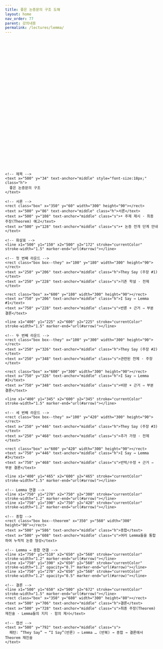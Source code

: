 ```yaml
---
title: 좋은 논증문의 구조 도해
layout: home
nav_order: 77
parent: 강의내용
permalink: /lectures/lemma/
---
```


<!-- 좋은 논증문 구조 도해 (한국어 번역, Just the Docs-ready) -->
<figure class="diagram-arg-structure" role="img" aria-label="좋은 논증문의 구조: 서론; 'They Say → I Say(반론)'을 통한 Lemma 축적; 종합; 결론" style="margin:1.25rem 0;">
  <style>
    .diagram-arg-structure svg { width: 100%; height: auto; }
    .diagram-arg-structure .box { fill: none; stroke: currentColor; stroke-width: 1.5; rx: 10; ry: 10; }
    .diagram-arg-structure .box--they { stroke-dasharray: 5 4; }
    .diagram-arg-structure .box--theorem { stroke-width: 2; }
    .diagram-arg-structure text { fill: currentColor; font-family: ui-sans-serif, system-ui, -apple-system, "Segoe UI", Roboto, "Helvetica Neue", Arial, "Noto Sans", "Liberation Sans", "Apple Color Emoji", "Segoe UI Emoji"; }
    .diagram-arg-structure .h { font-weight: 700; }
    .diagram-arg-structure .s { font-size: 13px; }
  </style>

  <svg viewBox="0 0 1000 820" role="presentation">
    <defs>
      <marker id="arrow" viewBox="0 0 10 10" refX="9" refY="5" markerWidth="8" markerHeight="8" orient="auto-start-reverse">
        <path d="M 0 0 L 10 5 L 0 10 z" fill="currentColor"></path>
      </marker>
    </defs>

    <!-- 제목 -->
    <text x="500" y="34" text-anchor="middle" style="font-size:18px;" class="h">
      좋은 논증문의 구조
    </text>

    <!-- 서론 -->
    <rect class="box" x="350" y="60" width="300" height="90"></rect>
    <text x="500" y="86" text-anchor="middle" class="h">서론</text>
    <text x="500" y="108" text-anchor="middle" class="s">• 주제 제시 · 최종 주장(Theorem) 예고</text>
    <text x="500" y="128" text-anchor="middle" class="s">• 논증 전개 단계 안내</text>

    <!-- 화살표 -->
    <line x1="500" y1="150" x2="500" y2="172" stroke="currentColor" stroke-width="1.5" marker-end="url(#arrow)"></line>

    <!-- 첫 번째 라운드 -->
    <rect class="box box--they" x="100" y="180" width="300" height="90"></rect>
    <text x="250" y="206" text-anchor="middle" class="h">They Say (주장 #1)</text>
    <text x="250" y="228" text-anchor="middle" class="s">기존 학설 · 전제</text>

    <rect class="box" x="600" y="180" width="300" height="90"></rect>
    <text x="750" y="206" text-anchor="middle" class="h">I Say → Lemma #1</text>
    <text x="750" y="228" text-anchor="middle" class="s">반론 + 근거 ⇒ 부분 결론</text>

    <line x1="400" y1="225" x2="600" y2="225" stroke="currentColor" stroke-width="1.5" marker-end="url(#arrow)"></line>

    <!-- 두 번째 라운드 -->
    <rect class="box box--they" x="100" y="300" width="300" height="90"></rect>
    <text x="250" y="326" text-anchor="middle" class="h">They Say (주장 #2)</text>
    <text x="250" y="348" text-anchor="middle" class="s">관련된 전제 · 주장</text>

    <rect class="box" x="600" y="300" width="300" height="90"></rect>
    <text x="750" y="326" text-anchor="middle" class="h">I Say → Lemma #2</text>
    <text x="750" y="348" text-anchor="middle" class="s">비판 + 근거 ⇒ 부분 결론</text>

    <line x1="400" y1="345" x2="600" y2="345" stroke="currentColor" stroke-width="1.5" marker-end="url(#arrow)"></line>

    <!-- 세 번째 라운드 -->
    <rect class="box box--they" x="100" y="420" width="300" height="90"></rect>
    <text x="250" y="446" text-anchor="middle" class="h">They Say (주장 #3)</text>
    <text x="250" y="468" text-anchor="middle" class="s">추가 가정 · 전제</text>

    <rect class="box" x="600" y="420" width="300" height="90"></rect>
    <text x="750" y="446" text-anchor="middle" class="h">I Say → Lemma #3</text>
    <text x="750" y="468" text-anchor="middle" class="s">반박/수정 + 근거 ⇒ 부분 결론</text>

    <line x1="400" y1="465" x2="600" y2="465" stroke="currentColor" stroke-width="1.5" marker-end="url(#arrow)"></line>

    <!-- Lemma 연결 -->
    <line x1="750" y1="270" x2="750" y2="300" stroke="currentColor" stroke-width="1.2" marker-end="url(#arrow)"></line>
    <line x1="750" y1="390" x2="750" y2="420" stroke="currentColor" stroke-width="1.2" marker-end="url(#arrow)"></line>

    <!-- 종합 -->
    <rect class="box box--theorem" x="350" y="560" width="300" height="90"></rect>
    <text x="500" y="586" text-anchor="middle" class="h">종합</text>
    <text x="500" y="608" text-anchor="middle" class="s">여러 Lemma들을 통합하여 누적적 논증 형성</text>

    <!-- Lemma → 종합 연결 -->
    <line x1="750" y1="510" x2="650" y2="560" stroke="currentColor" stroke-width="1.2" marker-end="url(#arrow)"></line>
    <line x1="750" y1="390" x2="650" y2="560" stroke="currentColor" stroke-width="1.2" opacity="0.7" marker-end="url(#arrow)"></line>
    <line x1="750" y1="270" x2="650" y2="560" stroke="currentColor" stroke-width="1.2" opacity="0.5" marker-end="url(#arrow)"></line>

    <!-- 결론 -->
    <line x1="500" y1="650" x2="500" y2="672" stroke="currentColor" stroke-width="1.5" marker-end="url(#arrow)"></line>
    <rect class="box" x="350" y="680" width="300" height="80"></rect>
    <text x="500" y="706" text-anchor="middle" class="h">결론</text>
    <text x="500" y="728" text-anchor="middle" class="s">최종 주장(Theorem) 재진술 · Lemma들의 지지 · 함의 제시</text>

    <!-- 캡션 -->
    <text x="500" y="792" text-anchor="middle" class="s">
      패턴: “They Say” → “I Say”(반론) ⇒ Lemma … (반복) → 종합 → 결론에서 Theorem 재진술
    </text>
  </svg>
</figure>
